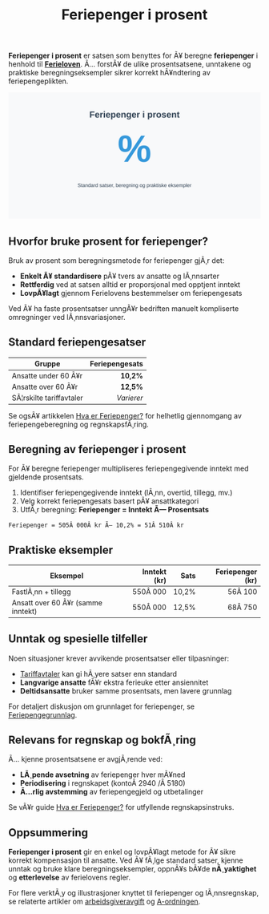 ﻿---
title: "Feriepenger i prosent"
meta_title: "Feriepenger i prosent"
meta_description: '**Feriepenger i prosent** er satsen som benyttes for Ã¥ beregne **feriepenger** i henhold til **[Ferieloven](/blogs/regnskap/ferieloven "Ferieloven “ Lov om f...'
slug: feriepenger-i-prosent
type: blog
layout: pages/single
---

**Feriepenger i prosent** er satsen som benyttes for Ã¥ beregne **feriepenger** i henhold til **[Ferieloven](/blogs/regnskap/ferieloven "Ferieloven “ Lov om ferie av 29. april 1988 nr. 21")**. Ã… forstÃ¥ de ulike prosentsatsene, unntakene og praktiske beregningseksempler sikrer korrekt hÃ¥ndtering av feriepengeplikten.

![Illustrasjon av Feriepenger i prosent](feriepenger-i-prosent-image.svg)

## Hvorfor bruke prosent for feriepenger?

Bruk av prosent som beregningsmetode for feriepenger gjÃ¸r det:

* **Enkelt Ã¥ standardisere** pÃ¥ tvers av ansatte og lÃ¸nnsarter
* **Rettferdig** ved at satsen alltid er proporsjonal med opptjent inntekt
* **LovpÃ¥lagt** gjennom Ferielovens bestemmelser om feriepengesats

Ved Ã¥ ha faste prosentsatser unngÃ¥r bedriften manuelt kompliserte omregninger ved lÃ¸nnsvariasjoner.

## Standard feriepengesatser

| Gruppe                           | Feriepengesats |
|----------------------------------|---------------:|
| Ansatte under 60 Ã¥r              | **10,2%**      |
| Ansatte over 60 Ã¥r               | **12,5%**      |
| SÃ¦rskilte tariffavtaler          | *Varierer*     |

Se ogsÃ¥ artikkelen [Hva er Feriepenger?](/blogs/regnskap/hva-er-feriepenger "Hva er Feriepenger? En Guide til feriepengeberegning og regnskapsfÃ¸ring") for helhetlig gjennomgang av feriepengeberegning og regnskapsfÃ¸ring.

## Beregning av feriepenger i prosent

For Ã¥ beregne feriepenger multipliseres feriepengegivende inntekt med gjeldende prosentsats.

1. Identifiser feriepengegivende inntekt (lÃ¸nn, overtid, tillegg, mv.)
2. Velg korrekt feriepengesats basert pÃ¥ ansattkategori
3. UtfÃ¸r beregning: **Feriepenger = Inntekt Ã— Prosentsats**

```text
Feriepenger = 505Â 000Â kr Ã— 10,2% = 51Â 510Â kr
```

## Praktiske eksempler

| Eksempel                         | Inntekt (kr) | Sats   | Feriepenger (kr) |
|----------------------------------|-------------:|-------:|-----------------:|
| FastlÃ¸nn + tillegg               |     550Â 000  | 10,2%  |          56Â 100  |
| Ansatt over 60 Ã¥r (samme inntekt)|     550Â 000  | 12,5%  |          68Â 750  |

## Unntak og spesielle tilfeller

Noen situasjoner krever avvikende prosentsatser eller tilpasninger:

* [Tariffavtaler](/blogs/regnskap/tariff "Tariff i Norsk Regnskap") kan gi hÃ¸yere satser enn standard
* **Langvarige ansatte** fÃ¥r ekstra ferieuke etter ansiennitet
* **Deltidsansatte** bruker samme prosentsats, men lavere grunnlag

For detaljert diskusjon om grunnlaget for feriepenger, se [Feriepengegrunnlag](/blogs/regnskap/feriepengegrunnlag "Feriepengegrunnlag: Grunnlag for beregning av feriepenger i Norge").

## Relevans for regnskap og bokfÃ¸ring

Ã… kjenne prosentsatsene er avgjÃ¸rende ved:

* **LÃ¸pende avsetning** av feriepenger hver mÃ¥ned
* **Periodisering** i regnskapet (kontoÂ 2940 /Â 5180)
* **Ã…rlig avstemming** av feriepengegjeld og utbetalinger

Se vÃ¥r guide [Hva er Feriepenger?](/blogs/regnskap/hva-er-feriepenger "Hva er Feriepenger? En Guide til feriepengeberegning og regnskapsfÃ¸ring") for utfyllende regnskapsinstruks.

## Oppsummering

**Feriepenger i prosent** gir en enkel og lovpÃ¥lagt metode for Ã¥ sikre korrekt kompensasjon til ansatte. Ved Ã¥ fÃ¸lge standard satser, kjenne unntak og bruke klare beregningseksempler, oppnÃ¥s bÃ¥de **nÃ¸yaktighet** og **etterlevelse** av ferielovens regler.

For flere verktÃ¸y og illustrasjoner knyttet til feriepenger og lÃ¸nnsregnskap, se relaterte artikler om [arbeidsgiveravgift](/blogs/regnskap/hva-er-arbeidsgiveravgift "Hva er Arbeidsgiveravgift? Satser, Beregning og RegnskapsfÃ¸ring") og [A-ordningen](/blogs/regnskap/hva-er-a-ordningen "Hva er A-ordningen? Rapportering, Frister og Praktisk HÃ¥ndtering").



